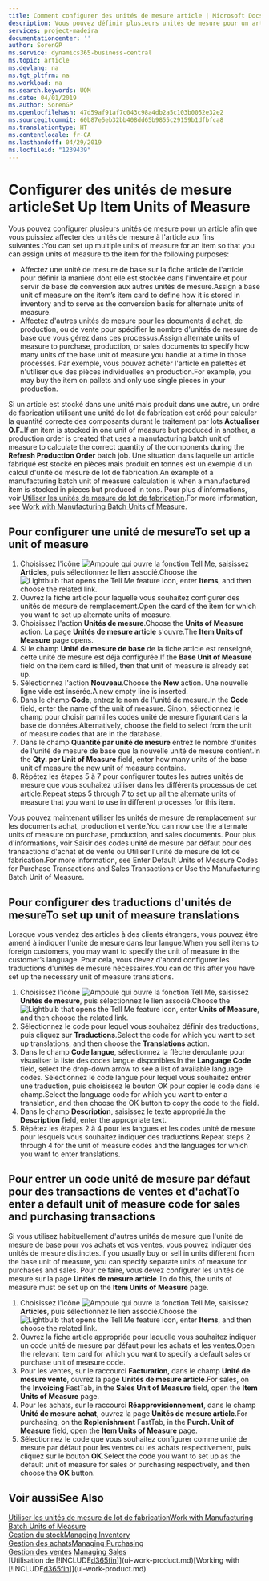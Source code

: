 ```yaml
---
title: Comment configurer des unités de mesure article | Microsoft Docs
description: Vous pouvez définir plusieurs unités de mesure pour un article afin de pouvoir affecter des unités de mesure à l'article.
services: project-madeira
documentationcenter: ''
author: SorenGP
ms.service: dynamics365-business-central
ms.topic: article
ms.devlang: na
ms.tgt_pltfrm: na
ms.workload: na
ms.search.keywords: UOM
ms.date: 04/01/2019
ms.author: SorenGP
ms.openlocfilehash: 47d59af91af7c043c98a4db2a5c103b0052e32e2
ms.sourcegitcommit: 60b87e5eb32bb408dd65b9855c29159b1dfbfca8
ms.translationtype: HT
ms.contentlocale: fr-CA
ms.lasthandoff: 04/29/2019
ms.locfileid: "1239439"
---
```

# <a name="set-up-item-units-of-measure"></a><span data-ttu-id="42430-103">Configurer des unités de mesure article</span><span class="sxs-lookup"><span data-stu-id="42430-103">Set Up Item Units of Measure</span></span>
<span data-ttu-id="42430-104">Vous pouvez configurer plusieurs unités de mesure pour un article afin que vous puissiez affecter des unités de mesure à l'article aux fins suivantes :</span><span class="sxs-lookup"><span data-stu-id="42430-104">You can set up multiple units of measure for an item so that you can assign units of measure to the item for the following purposes:</span></span>

- <span data-ttu-id="42430-105">Affectez une unité de mesure de base sur la fiche article de l'article pour définir la manière dont elle est stockée dans l'inventaire et pour servir de base de conversion aux autres unités de mesure.</span><span class="sxs-lookup"><span data-stu-id="42430-105">Assign a base unit of measure on the item’s item card to define how it is stored in inventory and to serve as the conversion basis for alternate units of measure.</span></span>
- <span data-ttu-id="42430-106">Affectez d'autres unités de mesure pour les documents d'achat, de production, ou de vente pour spécifier le nombre d'unités de mesure de base que vous gérez dans ces processus.</span><span class="sxs-lookup"><span data-stu-id="42430-106">Assign alternate units of measure to purchase, production, or sales documents to specify how many units of the base unit of measure you handle at a time in those processes.</span></span> <span data-ttu-id="42430-107">Par exemple, vous pouvez acheter l'article en palettes et n'utiliser que des pièces individuelles en production.</span><span class="sxs-lookup"><span data-stu-id="42430-107">For example, you may buy the item on pallets and only use single pieces in your production.</span></span>

<span data-ttu-id="42430-108">Si un article est stocké dans une unité mais produit dans une autre, un ordre de fabrication utilisant une unité de lot de fabrication est créé pour calculer la quantité correcte des composants durant le traitement par lots **Actualiser O.F.**.</span><span class="sxs-lookup"><span data-stu-id="42430-108">If an item is stocked in one unit of measure but produced in another, a production order is created that uses a manufacturing batch unit of measure to calculate the correct quantity of the components during the **Refresh Production Order** batch job.</span></span> <span data-ttu-id="42430-109">Une situation dans laquelle un article fabriqué est stocké en pièces mais produit en tonnes est un exemple d'un calcul d'unité de mesure de lot de fabrication.</span><span class="sxs-lookup"><span data-stu-id="42430-109">An example of a manufacturing batch unit of measure calculation is when a manufactured item is stocked in pieces but produced in tons.</span></span> <span data-ttu-id="42430-110">Pour plus d'informations, voir [Utiliser les unités de mesure de lot de fabrication](production-how-to-use-the-manufacturing-batch-unit-of-measure.md).</span><span class="sxs-lookup"><span data-stu-id="42430-110">For more information, see [Work with Manufacturing Batch Units of Measure](production-how-to-use-the-manufacturing-batch-unit-of-measure.md).</span></span>

## <a name="to-set-up-a-unit-of-measure"></a><span data-ttu-id="42430-111">Pour configurer une unité de mesure</span><span class="sxs-lookup"><span data-stu-id="42430-111">To set up a unit of measure</span></span>
1. <span data-ttu-id="42430-112">Choisissez l'icône ![Ampoule qui ouvre la fonction Tell Me](media/ui-search/search_small.png "Dites-moi ce que vous voulez faire"), saisissez **Articles**, puis sélectionnez le lien associé.</span><span class="sxs-lookup"><span data-stu-id="42430-112">Choose the ![Lightbulb that opens the Tell Me feature](media/ui-search/search_small.png "Tell me what you want to do") icon, enter **Items**, and then choose the related link.</span></span>
2. <span data-ttu-id="42430-113">Ouvrez la fiche article pour laquelle vous souhaitez configurer des unités de mesure de remplacement.</span><span class="sxs-lookup"><span data-stu-id="42430-113">Open the card of the item for which you want to set up alternate units of measure.</span></span>
3. <span data-ttu-id="42430-114">Choisissez l'action **Unités de mesure**.</span><span class="sxs-lookup"><span data-stu-id="42430-114">Choose the **Units of Measure** action.</span></span> <span data-ttu-id="42430-115">La page **Unités de mesure article** s'ouvre.</span><span class="sxs-lookup"><span data-stu-id="42430-115">The **Item Units of Measure** page opens.</span></span>
4. <span data-ttu-id="42430-116">Si le champ **Unité de mesure de base** de la fiche article est renseigné, cette unité de mesure est déjà configurée.</span><span class="sxs-lookup"><span data-stu-id="42430-116">If the **Base Unit of Measure** field on the item card is filled, then that unit of measure is already set up.</span></span>
5. <span data-ttu-id="42430-117">Sélectionnez l'action **Nouveau**.</span><span class="sxs-lookup"><span data-stu-id="42430-117">Choose the **New** action.</span></span> <span data-ttu-id="42430-118">Une nouvelle ligne vide est insérée.</span><span class="sxs-lookup"><span data-stu-id="42430-118">A new empty line is inserted.</span></span>
6. <span data-ttu-id="42430-119">Dans le champ **Code**, entrez le nom de l'unité de mesure.</span><span class="sxs-lookup"><span data-stu-id="42430-119">In the **Code** field, enter the name of the unit of measure.</span></span> <span data-ttu-id="42430-120">Sinon, sélectionnez le champ pour choisir parmi les codes unité de mesure figurant dans la base de données.</span><span class="sxs-lookup"><span data-stu-id="42430-120">Alternatively, choose the field to select from the unit of measure codes that are in the database.</span></span>
7. <span data-ttu-id="42430-121">Dans le champ **Quantité par unité de mesure** entrez le nombre d'unités de l'unité de mesure de base que la nouvelle unité de mesure contient.</span><span class="sxs-lookup"><span data-stu-id="42430-121">In the **Qty. per Unit of Measure** field, enter how many units of the base unit of measure the new unit of measure contains.</span></span>
8. <span data-ttu-id="42430-122">Répétez les étapes 5 à 7 pour configurer toutes les autres unités de mesure que vous souhaitez utiliser dans les différents processus de cet article.</span><span class="sxs-lookup"><span data-stu-id="42430-122">Repeat steps 5 through 7 to set up all the alternate units of measure that you want to use in different processes for this item.</span></span>

<span data-ttu-id="42430-123">Vous pouvez maintenant utiliser les unités de mesure de remplacement sur les documents achat, production et vente.</span><span class="sxs-lookup"><span data-stu-id="42430-123">You can now use the alternate units of measure on purchase, production, and sales documents.</span></span> <span data-ttu-id="42430-124">Pour plus d'informations, voir Saisir des codes unité de mesure par défaut pour des transactions d'achat et de vente ou Utiliser l'unité de mesure de lot de fabrication.</span><span class="sxs-lookup"><span data-stu-id="42430-124">For more information, see Enter Default Units of Measure Codes for Purchase Transactions and Sales Transactions or Use the Manufacturing Batch Unit of Measure.</span></span>

## <a name="to-set-up-unit-of-measure-translations"></a><span data-ttu-id="42430-125">Pour configurer des traductions d'unités de mesure</span><span class="sxs-lookup"><span data-stu-id="42430-125">To set up unit of measure translations</span></span>
<span data-ttu-id="42430-126">Lorsque vous vendez des articles à des clients étrangers, vous pouvez être amené à indiquer l'unité de mesure dans leur langue.</span><span class="sxs-lookup"><span data-stu-id="42430-126">When you sell items to foreign customers, you may want to specify the unit of measure in the customer’s language.</span></span> <span data-ttu-id="42430-127">Pour cela, vous devez d'abord configurer les traductions d'unités de mesure nécessaires.</span><span class="sxs-lookup"><span data-stu-id="42430-127">You can do this after you have set up the necessary unit of measure translations.</span></span>

1. <span data-ttu-id="42430-128">Choisissez l'icône ![Ampoule qui ouvre la fonction Tell Me](media/ui-search/search_small.png "Dites-moi ce que vous voulez faire"), saisissez **Unités de mesure**, puis sélectionnez le lien associé.</span><span class="sxs-lookup"><span data-stu-id="42430-128">Choose the ![Lightbulb that opens the Tell Me feature](media/ui-search/search_small.png "Tell me what you want to do") icon, enter **Units of Measure**, and then choose the related link.</span></span>
2. <span data-ttu-id="42430-129">Sélectionnez le code pour lequel vous souhaitez définir des traductions, puis cliquez sur **Traductions**.</span><span class="sxs-lookup"><span data-stu-id="42430-129">Select the code for which you want to set up translations, and then choose the **Translations** action.</span></span>
3. <span data-ttu-id="42430-130">Dans le champ **Code langue**, sélectionnez la flèche déroulante pour visualiser la liste des codes langue disponibles.</span><span class="sxs-lookup"><span data-stu-id="42430-130">In the **Language Code** field, select the drop-down arrow to see a list of available language codes.</span></span> <span data-ttu-id="42430-131">Sélectionnez le code langue pour lequel vous souhaitez entrer une traduction, puis choisissez le bouton OK pour copier le code dans le champ.</span><span class="sxs-lookup"><span data-stu-id="42430-131">Select the language code for which you want to enter a translation, and then choose the OK button to copy the code to the field.</span></span>
4. <span data-ttu-id="42430-132">Dans le champ **Description**, saisissez le texte approprié.</span><span class="sxs-lookup"><span data-stu-id="42430-132">In the **Description** field, enter the appropriate text.</span></span>
5. <span data-ttu-id="42430-133">Répétez les étapes 2 à 4 pour les langues et les codes unité de mesure pour lesquels vous souhaitez indiquer des traductions.</span><span class="sxs-lookup"><span data-stu-id="42430-133">Repeat steps 2 through 4 for the unit of measure codes and the languages for which you want to enter translations.</span></span>

## <a name="to-enter-a-default-unit-of-measure-code-for-sales-and-purchasing-transactions"></a><span data-ttu-id="42430-134">Pour entrer un code unité de mesure par défaut pour des transactions de ventes et d'achat</span><span class="sxs-lookup"><span data-stu-id="42430-134">To enter a default unit of measure code for sales and purchasing transactions</span></span>
<span data-ttu-id="42430-135">Si vous utilisez habituellement d'autres unités de mesure que l'unité de mesure de base pour vos achats et vos ventes, vous pouvez indiquer des unités de mesure distinctes.</span><span class="sxs-lookup"><span data-stu-id="42430-135">If you usually buy or sell in units different from the base unit of measure, you can specify separate units of measure for purchases and sales.</span></span> <span data-ttu-id="42430-136">Pour ce faire, vous devez configurer les unités de mesure sur la page **Unités de mesure article**.</span><span class="sxs-lookup"><span data-stu-id="42430-136">To do this, the units of measure must be set up on the **Item Units of Measure** page.</span></span>

1. <span data-ttu-id="42430-137">Choisissez l'icône ![Ampoule qui ouvre la fonction Tell Me](media/ui-search/search_small.png "Dites-moi ce que vous voulez faire"), saisissez **Articles**, puis sélectionnez le lien associé.</span><span class="sxs-lookup"><span data-stu-id="42430-137">Choose the ![Lightbulb that opens the Tell Me feature](media/ui-search/search_small.png "Tell me what you want to do") icon, enter **Items**, and then choose the related link.</span></span>
2. <span data-ttu-id="42430-138">Ouvrez la fiche article appropriée pour laquelle vous souhaitez indiquer un code unité de mesure par défaut pour les achats et les ventes.</span><span class="sxs-lookup"><span data-stu-id="42430-138">Open the relevant item card for which you want to specify a default sales or purchase unit of measure code.</span></span>
3. <span data-ttu-id="42430-139">Pour les ventes, sur le raccourci **Facturation**, dans le champ **Unité de mesure vente**, ouvrez la page **Unités de mesure article**.</span><span class="sxs-lookup"><span data-stu-id="42430-139">For sales, on the **Invoicing** FastTab, in the **Sales Unit of Measure** field, open the **Item Units of Measure** page.</span></span>
4. <span data-ttu-id="42430-140">Pour les achats, sur le raccourci **Réapprovisionnement**, dans le champ **Unité de mesure achat**, ouvrez la page **Unités de mesure article**.</span><span class="sxs-lookup"><span data-stu-id="42430-140">For purchasing, on the **Replenishment** FastTab, in the **Purch. Unit of Measure** field, open the **Item Units of Measure** page.</span></span>
5. <span data-ttu-id="42430-141">Sélectionnez le code que vous souhaitez configurer comme unité de mesure par défaut pour les ventes ou les achats respectivement, puis cliquez sur le bouton **OK**.</span><span class="sxs-lookup"><span data-stu-id="42430-141">Select the code you want to set up as the default unit of measure for sales or purchasing respectively, and then choose the **OK** button.</span></span>

## <a name="see-also"></a><span data-ttu-id="42430-142">Voir aussi</span><span class="sxs-lookup"><span data-stu-id="42430-142">See Also</span></span>
[<span data-ttu-id="42430-143">Utiliser les unités de mesure de lot de fabrication</span><span class="sxs-lookup"><span data-stu-id="42430-143">Work with Manufacturing Batch Units of Measure</span></span>](production-how-to-use-the-manufacturing-batch-unit-of-measure.md)  
[<span data-ttu-id="42430-144">Gestion du stock</span><span class="sxs-lookup"><span data-stu-id="42430-144">Managing Inventory</span></span>](inventory-manage-inventory.md)  
[<span data-ttu-id="42430-145">Gestion des achats</span><span class="sxs-lookup"><span data-stu-id="42430-145">Managing Purchasing</span></span>](purchasing-manage-purchasing.md)  
<span data-ttu-id="42430-146">[Gestion des ventes](sales-manage-sales.md)  </span><span class="sxs-lookup"><span data-stu-id="42430-146">[Managing Sales](sales-manage-sales.md)  </span></span>  
<span data-ttu-id="42430-147">[Utilisation de [!INCLUDE[d365fin](includes/d365fin_md.md)]](ui-work-product.md)</span><span class="sxs-lookup"><span data-stu-id="42430-147">[Working with [!INCLUDE[d365fin](includes/d365fin_md.md)]](ui-work-product.md)</span></span>
